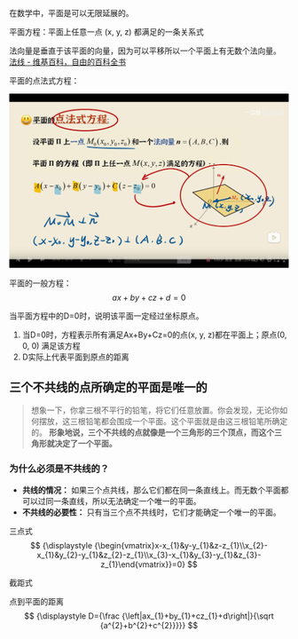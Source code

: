 在数学中，平面是可以无限延展的。

平面方程：平面上任意一点 (x, y, z) 都满足的一条关系式

法向量是垂直于该平面的向量，因为可以平移所以一个平面上有无数个法向量。
[法线 - 维基百科，自由的百科全书](https://zh.wikipedia.org/zh-cn/%E6%B3%95%E7%BA%BF)

平面的点法式方程：

![](images/Pasted%20image%2020240818162803.png)

平面的一般方程：
$${\displaystyle ax+by+cz+d=0}$$

当平面方程中的D=0时，说明该平面一定经过坐标原点。
1. 当D=0时，方程表示所有满足Ax+By+Cz=0的点(x, y, z)都在平面上；原点(0, 0, 0) 满足该方程
2. D实际上代表平面到原点的距离

## 三个不共线的点所确定的平面是唯一的
> 想象一下，你拿三根不平行的铅笔，将它们任意放置。你会发现，无论你如何摆放，这三根铅笔都会围成一个平面。这个平面就是由这三根铅笔所确定的。
> **形象地说，三个不共线的点就像是一个三角形的三个顶点，而这个三角形就决定了一个平面。**

### 为什么必须是不共线的？

- **共线的情况：** 如果三个点共线，那么它们都在同一条直线上。而无数个平面都可以过同一条直线，所以无法确定一个唯一的平面。
- **不共线的必要性：** 只有当三个点不共线时，它们才能确定一个唯一的平面。

三点式
$$
{\displaystyle {\begin{vmatrix}x-x_{1}&y-y_{1}&z-z_{1}\\x_{2}-x_{1}&y_{2}-y_{1}&z_{2}-z_{1}\\x_{3}-x_{1}&y_{3}-y_{1}&z_{3}-z_{1}\end{vmatrix}}=0}
$$

截距式


点到平面的距离
$$
{\displaystyle D={\frac {\left|ax_{1}+by_{1}+cz_{1}+d\right|}{\sqrt {a^{2}+b^{2}+c^{2}}}}}
$$
